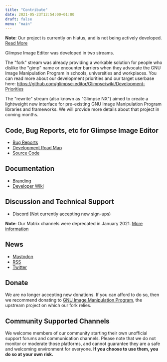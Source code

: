 ```yaml
---
title: "Contribute"
date: 2021-05-23T12:54:00+01:00
draft: false
menu: "main"
---
```

**Note**: Our project is currently on hiatus, and is not being actively developed. [Read More](/posts/a-project-on-hiatus)

Glimpse Image Editor was developed in two streams.

The "fork" stream was already providing a workable solution for people who dislike the "gimp" name or encounter barriers when they advocate the GNU Image Manipulation Program in schools, universities and workplaces. You can read more about our development priorities and our target userbase here: https://github.com/glimpse-editor/Glimpse/wiki/Development-Priorities

The "rewrite" stream (also known as "Glimpse NX") aimed to create a lightweight new interface for pre-existing GNU Image Manipulation Program libraries and frameworks. We will provide more details about that project in coming months.

## Code, Bug Reports, etc for Glimpse Image Editor
 * [Bug Reports](https://github.com/glimpse-editor/Glimpse/issues)
 * [Development Road Map](https://github.com/glimpse-editor/Glimpse/milestones)
 * [Source Code](https://github.com/glimpse-editor/Glimpse)

## Documentation
 * [Branding](https://github.com/glimpse-editor/branding)
 * [Developer Wiki](https://wiki.glimpse-editor.org/)

## Discussion and Technical Support
 * Discord (Not currently accepting new sign-ups)

**Note**: Our Matrix channels were deprecated in January 2021. [More information](/about/#why-are-you-deprecating-your-matrix-channels)

## News
 * [Mastodon](https://mastodon.art/@glimpse)
 * [RSS](../posts/index.xml)
 * [Twitter](https://twitter.com/glimpse_editor)

## Donate
We are no longer accepting new donations. If you can afford to do so, then we recommend donating to [GNU Image Manipulation Program](https://www.gimp.org/donating/), the upstream project on which our fork relies.

## Community Supported Channels
We welcome members of our community starting their own unofficial support forums and communication channels.
Please note that we do not monitor or moderate those platforms, and cannot guarantee they are a safe and welcoming environment for everyone. **If you choose to use them, you do so at your own risk.**
